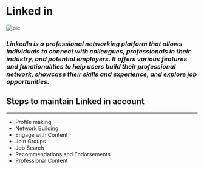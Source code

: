 #  Linked in


![pic](https://github.com/Annie-anu/README/assets/96071910/819766b0-0837-4ea6-8db8-2f61cede4df8)


### _LinkedIn is a professional networking platform that allows individuals to connect with colleagues, professionals in their industry, and potential employers. It offers various features and functionalities to help users build their professional network, showcase their skills and experience, and explore job opportunities._


## Steps to maintain Linked in account
---

* Profile making
* Network Building
* Engage with Content
* Join Groups
* Job Search
* Recommendations and Endorsements
* Professional Content


